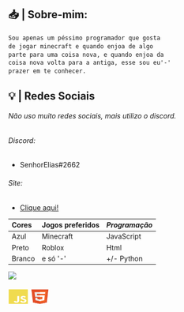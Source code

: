 ## 📥 | Sobre-mim:
```txt
Sou apenas um péssimo programador que gosta
de jogar minecraft e quando enjoa de algo
parte para uma coisa nova, e quando enjoa da
coisa nova volta para a antiga, esse sou eu'-'
prazer em te conhecer.
```
## 💡 | Redes Sociais
###### Não uso muito redes sociais, mais utilizo o discord.
####
###### Discord:
- SenhorElias#2662
###### Site:
- [Clique aqui!](https://elih.netlify.app)

|**Cores**| **Jogos preferidos** | ***Programação*** |
| :------ | :------------------- | :---------------- |
| Azul    | Minecraft            | JavaScript        |
| Preto   | Roblox               | Html              |
| Branco  | e só '-'             | +/- Python        |

<div>
<img height="180em" src="https://github-readme-stats.vercel.app/api/top-langs/?username=SenhorElias&layout=compact&langs_count=7&theme=dark"/>
</div>

<div style="display: inline_block"><br>
  <img align="center" alt="Sir-Js" height="30" width="40" src="https://raw.githubusercontent.com/devicons/devicon/master/icons/javascript/javascript-plain.svg">
  <img align="center" alt="Sir-HTML" height="30" width="40" src="https://raw.githubusercontent.com/devicons/devicon/master/icons/html5/html5-original.svg">
</div>
